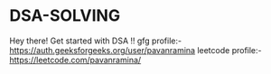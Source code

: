 # DSA-SOLVING
Hey there! Get started with DSA !!
gfg profile:- https://auth.geeksforgeeks.org/user/pavanramina
leetcode profile:- https://leetcode.com/pavanramina/
